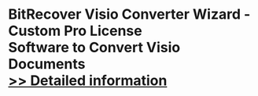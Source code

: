 # BitRecover Visio Converter Wizard - Custom Pro License<br />Software to Convert Visio Documents<br />[>> Detailed information](https://secure.shareit.com/shareit/product.html?productid=300995948&affiliateid=200057808)